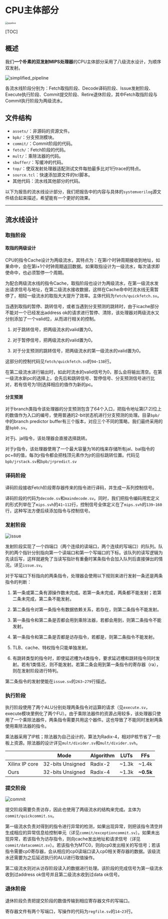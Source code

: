 # CPU主体部分

<img src="assets\pipeline.JPG" alt="pipeline" style="zoom:50%;" />

[TOC]



## 概述

我们**一个朴素的双发射MIPS处理器**的CPU主体部分采用了八级流水设计，为顺序双发射。

![simplified_pipeline](assets\simplified_pipeline.png)

各流水线阶段分别为：Fetch取指阶段、Decode译码阶段、Issue发射阶段、Execute执行阶段、Commit提交阶段、Retire退休阶段，其中Fetch取指阶段与Commit执行阶段为两级流水。

## 文件结构

* `assets/`：非源码的资源文件。
* `bpb/`：分支预测模块。
* `commit/`：Commit阶段的代码。
* `fetch/`：Fetch阶段的代码。
* `mult/`：乘除法器的代码。
* `sbuffer/`：写缓冲的代码。
* `top/`：使双发射处理器适配测试文件每拍最多比对1行trace的特点。
* `source.tcl`：快速添加源文件的tcl脚本。
* 其他代码：流水线其他部分的代码。



以下为报告的流水线设计部分，我们把报告中的内容与具体的`systemverilog`源文件结合起来描述，希望能有一个更好的效果。

------



## 流水线设计

### 取指阶段

#### 取指的两级设计

CPU的指令Cache设计为两级流水，其特点为：在第i个时钟周期接收到地址，如果命中，会在第i+1个时钟周期返回数据。如果取指设计为一级流水，每次请求即使命中，也必须暂停一个周期。

为配合两级流水线的指令Cache，取指阶段也设计为两级流水，在第一级流水发出请求信号与地址，在第二级流水接收数据，这样在Cache命中时流水线无需暂停了，相较一级流水的取指大大提升了效率。主体代码为`fetch/quickfetch.sv`。

当遇到取指的暂停、跳转信号，或者当遇到分支预测的跳转时，由于icache部分不能对一个已经发出address ok的请求进行暂停、清除，该处理器对两级流水又分别添加了一个valid位，从而进行相关的控制。

1. 对于跳转信号，把两级流水的valid置为0。

2. 对于暂停信号，把两级流水的valid置为0。

3. 对于分支预测的跳转信号，把两级流水的第一级流水的valid置为0。

这部分的控制代码见`fetch/quickfetch.sv`的`94~138`行。

在第二级流水进行输出时，如此时流水的valid信号为0，那么会将输出清空。在第一级流水新pc的选择上，会先后和跳转信号、暂停信号、分支预测信号进行比对，若有信号为1则选择相应的值作为新的pc。

#### 分支预测

对于branch类指令该处理器的分支预测包含了64个入口，把指令地址第[7:2]位上的数值作为入口的编号，使用普通的2-bit状态机进行分支预测的处理。目录`bpb/`中的branch predictor buffer有三个版本，对应三个不同的策略，我们最终采用的是`bpb0.sv`。

对于j、jal指令，该处理器会直接选择跳转。

对于jr指令，该处理器使用了一个最大容量为16的栈来存储所有jal、bal指令的pc+8的值，每次jr指令都会把栈顶元素作为jr的目标跳转位置。代码见`bpb/jrstack.sv`和`bpb/jrpredict.sv`

### 译码阶段

译码阶段接收Fetch阶段寄存器传来的指令进行译码，并生成一系列控制信号。

译码阶段的代码为`decode.sv`和`maindecode.sv`。同时，我们把指令编码用宏定义的形式列举在了`mips.svh`的`41~112`行，控制信号全体定义在了`mips.svh`的`139~160`行，这种写法方便后续添加指令与控制信号。

### 发射阶段

![issue](assets\issue.png)

发射阶段实现了一个四端口（两个连续的读端口，两个连续的写端口）的队列。队列的两个指针分别指向第一个读端口和第一个写端口的下标。该队列的读写逻辑为先读后写，这样就避免了当读写指针有重叠时某条指令会加入队列后直接弹出的情况。详见`issue.sv`。

对于写端口下标指向的两条指令，处理器会使用以下规则来进行发射一条还是两条指令的判断：

1. 第一条或第二条有源操作数未完成。若第一条未完成，两条都不能发射；若第二条未完成，第二条不能发射。

2. 第二条指令对第一条指令有数据依赖关系，若存在，则第二条指令不能发射。

3. 第一条指令和第二条是否都会用到乘除法器，若都会用到，则第二条指令不能发射。

4. 第一条指令和第二条是否都是访存指令，若都是，则第二条指令不能发射。

5. TLB、cache、特权指令只能单独发射。

6. 有跳转类型的指令时，即使延迟槽为4类指令，要求延迟槽和跳转指令同时发射。若有1类情况，则不能发射。若第二条会用到第一条指令的寄存器（ra），则在发射阶段进行特判。

第二条指令的发射使能在`issue.sv`的`263~279`行描述。

### 执行阶段

执行阶段使用了两个ALU分别处理两条指令对运算的请求（见`execute.sv`，execute模块里例化了两个FU）。由于乘除法器件的资源占用较多，该处理器只使用了一个乘除法器件，两条指令需要共用这个器件。这也导致了不能同时发射两条使用乘除法器的指令。

乘法器采用了IP核；除法器为自己设计的，算法为Radix-4，相对IP核节省了一些板上资源。除法器的设计详见`mult/divider.sv`和`mult/divider.svh`。

|                | Mode             | Algorithm | LUTs  | FFs       |
| :------------- | ---------------- | --------- | ----- | --------- |
| Xilinx IP core | 32-bits Unsigned | Radix-2   | ~1.3k | ~1.4k     |
| Ours           | 32-bits Unsigned | Radix-4   | ~1.3k | **~0.5k** |

### 提交阶段

![commit](assets\commit.png)

提交阶段需要负责访存，因此也使用了两级流水的结构来完成。主体为`commit/quickcommit.sv`。

第一级流水负责对得到的指令进行异常的检测，如果出现异常，则把该指令清空并生成相应的异常信息给控制单元（详见`commit/exceptioncommit.sv`）。如果未出现异常，若该指令为访存指令，则向cache发出地址和请求信号（详见`commit/datacommit.sv`）。若该指令为MTC0，则向cp0发出相关的写信号；若该指令需要cp0寄存器，会从相应的cp0读端口读入cp0相关寄存器的数据。该级流水还需要为之后延迟执行的ALU进行取值操作。

第二级流水则对从访存阶段读入的数据进行处理。该阶段的完成信号为第一级流水收到过address ok信号并且第二级流水收到过data ok信号。

### 退休阶段

退休阶段负责把提交阶段的数值传输到相应寄存器文件的写端口。

寄存器文件有两个写端口，写操作的代码为`regfile.sv`的`14~23`行。